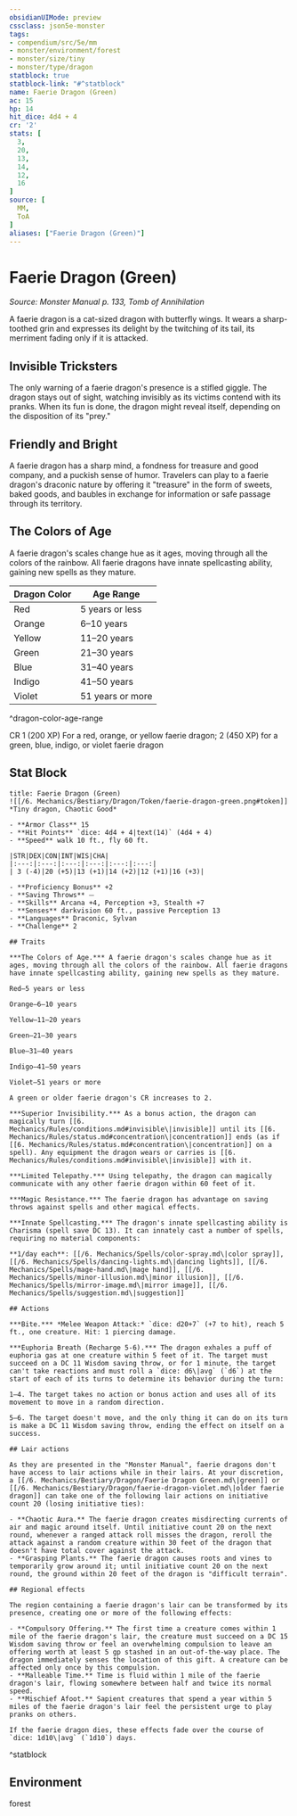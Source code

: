 ```yaml
---
obsidianUIMode: preview
cssclass: json5e-monster
tags:
- compendium/src/5e/mm
- monster/environment/forest
- monster/size/tiny
- monster/type/dragon
statblock: true
statblock-link: "#^statblock"
name: Faerie Dragon (Green)
ac: 15
hp: 14
hit_dice: 4d4 + 4
cr: '2'
stats: [
  3,
  20,
  13,
  14,
  12,
  16
]
source: [
  MM,
  ToA
]
aliases: ["Faerie Dragon (Green)"]
---
```

# Faerie Dragon (Green)
*Source: Monster Manual p. 133, Tomb of Annihilation*  

A faerie dragon is a cat-sized dragon with butterfly wings. It wears a sharp-toothed grin and expresses its delight by the twitching of its tail, its merriment fading only if it is attacked.

## Invisible Tricksters

The only warning of a faerie dragon's presence is a stifled giggle. The dragon stays out of sight, watching invisibly as its victims contend with its pranks. When its fun is done, the dragon might reveal itself, depending on the disposition of its "prey."

## Friendly and Bright

A faerie dragon has a sharp mind, a fondness for treasure and good company, and a puckish sense of humor. Travelers can play to a faerie dragon's draconic nature by offering it "treasure" in the form of sweets, baked goods, and baubles in exchange for information or safe passage through its territory.

## The Colors of Age

A faerie dragon's scales change hue as it ages, moving through all the colors of the rainbow. All faerie dragons have innate spellcasting ability, gaining new spells as they mature.

| Dragon Color | Age Range |
|--------------|-----------|
| Red | 5 years or less |
| Orange | 6–10 years |
| Yellow | 11–20 years |
| Green | 21–30 years |
| Blue | 31–40 years |
| Indigo | 41–50 years |
| Violet | 51 years or more |
^dragon-color-age-range

CR 1 (200 XP) For a red, orange, or yellow faerie dragon; 2 (450 XP) for a green, blue, indigo, or violet faerie dragon

## Stat Block

```ad-statblock
title: Faerie Dragon (Green)
![[/6. Mechanics/Bestiary/Dragon/Token/faerie-dragon-green.png#token]]
*Tiny dragon, Chaotic Good*

- **Armor Class** 15 
- **Hit Points** `dice: 4d4 + 4|text(14)` (4d4 + 4) 
- **Speed** walk 10 ft., fly 60 ft.

|STR|DEX|CON|INT|WIS|CHA|
|:---:|:---:|:---:|:---:|:---:|:---:|
| 3 (-4)|20 (+5)|13 (+1)|14 (+2)|12 (+1)|16 (+3)|

- **Proficiency Bonus** +2
- **Saving Throws** ⏤
- **Skills** Arcana +4, Perception +3, Stealth +7
- **Senses** darkvision 60 ft., passive Perception 13
- **Languages** Draconic, Sylvan
- **Challenge** 2

## Traits

***The Colors of Age.*** A faerie dragon's scales change hue as it ages, moving through all the colors of the rainbow. All faerie dragons have innate spellcasting ability, gaining new spells as they mature.

Red—5 years or less

Orange—6–10 years

Yellow—11–20 years

Green—21–30 years

Blue—31–40 years

Indigo—41–50 years

Violet—51 years or more

A green or older faerie dragon's CR increases to 2.

***Superior Invisibility.*** As a bonus action, the dragon can magically turn [[6. Mechanics/Rules/conditions.md#invisible\|invisible]] until its [[6. Mechanics/Rules/status.md#concentration\|concentration]] ends (as if [[6. Mechanics/Rules/status.md#concentration\|concentration]] on a spell). Any equipment the dragon wears or carries is [[6. Mechanics/Rules/conditions.md#invisible\|invisible]] with it.

***Limited Telepathy.*** Using telepathy, the dragon can magically communicate with any other faerie dragon within 60 feet of it.

***Magic Resistance.*** The faerie dragon has advantage on saving throws against spells and other magical effects.

***Innate Spellcasting.*** The dragon's innate spellcasting ability is Charisma (spell save DC 13). It can innately cast a number of spells, requiring no material components:

**1/day each**: [[/6. Mechanics/Spells/color-spray.md\|color spray]], [[/6. Mechanics/Spells/dancing-lights.md\|dancing lights]], [[/6. Mechanics/Spells/mage-hand.md\|mage hand]], [[/6. Mechanics/Spells/minor-illusion.md\|minor illusion]], [[/6. Mechanics/Spells/mirror-image.md\|mirror image]], [[/6. Mechanics/Spells/suggestion.md\|suggestion]]

## Actions

***Bite.*** *Melee Weapon Attack:* `dice: d20+7` (+7 to hit), reach 5 ft., one creature. Hit: 1 piercing damage.

***Euphoria Breath (Recharge 5-6).*** The dragon exhales a puff of euphoria gas at one creature within 5 feet of it. The target must succeed on a DC 11 Wisdom saving throw, or for 1 minute, the target can't take reactions and must roll a `dice: d6\|avg` (`d6`) at the start of each of its turns to determine its behavior during the turn:

1–4. The target takes no action or bonus action and uses all of its movement to move in a random direction.

5–6. The target doesn't move, and the only thing it can do on its turn is make a DC 11 Wisdom saving throw, ending the effect on itself on a success.

## Lair actions

As they are presented in the "Monster Manual", faerie dragons don't have access to lair actions while in their lairs. At your discretion, a [[/6. Mechanics/Bestiary/Dragon/Faerie Dragon Green.md\|green]] or [[/6. Mechanics/Bestiary/Dragon/faerie-dragon-violet.md\|older faerie dragon]] can take one of the following lair actions on initiative count 20 (losing initiative ties):

- **Chaotic Aura.** The faerie dragon creates misdirecting currents of air and magic around itself. Until initiative count 20 on the next round, whenever a ranged attack roll misses the dragon, reroll the attack against a random creature within 30 feet of the dragon that doesn't have total cover against the attack.  
- **Grasping Plants.** The faerie dragon causes roots and vines to temporarily grow around it; until initiative count 20 on the next round, the ground within 20 feet of the dragon is "difficult terrain".  

## Regional effects

The region containing a faerie dragon's lair can be transformed by its presence, creating one or more of the following effects:

- **Compulsory Offering.** The first time a creature comes within 1 mile of the faerie dragon's lair, the creature must succeed on a DC 15 Wisdom saving throw or feel an overwhelming compulsion to leave an offering worth at least 5 gp stashed in an out-of-the-way place. The dragon immediately senses the location of this gift. A creature can be affected only once by this compulsion.  
- **Malleable Time.** Time is fluid within 1 mile of the faerie dragon's lair, flowing somewhere between half and twice its normal speed.  
- **Mischief Afoot.** Sapient creatures that spend a year within 5 miles of the faerie dragon's lair feel the persistent urge to play pranks on others.  

If the faerie dragon dies, these effects fade over the course of `dice: 1d10\|avg` (`1d10`) days.
```
^statblock

## Environment

forest